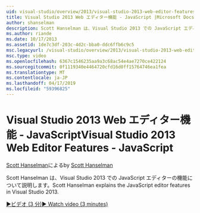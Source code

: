 ```yaml
---
uid: visual-studio/overview/2013/visual-studio-2013-web-editor-features-javascript
title: Visual Studio 2013 Web エディター機能 - JavaScript |Microsoft Docs
author: shanselman
description: Scott Hanselman は、Visual Studio 2013 での JavaScript エディターの機能について説明します。
ms.author: riande
ms.date: 10/17/2013
ms.assetid: 1de7c3df-203c-4d2c-bba0-ddc6ffb6c9c5
msc.legacyurl: /visual-studio/overview/2013/visual-studio-2013-web-editor-features-javascript
msc.type: video
ms.openlocfilehash: 6367c1546235aa9a3c68ac54e4ae7270ce422124
ms.sourcegitcommit: 0f1119340e4464720cfd16d0ff15764746ea1fea
ms.translationtype: MT
ms.contentlocale: ja-JP
ms.lasthandoff: 04/17/2019
ms.locfileid: "59396825"
---
```

# <a name="visual-studio-2013-web-editor-features---javascript"></a><span data-ttu-id="22fcc-103">Visual Studio 2013 Web エディター機能 - JavaScript</span><span class="sxs-lookup"><span data-stu-id="22fcc-103">Visual Studio 2013 Web Editor Features - JavaScript</span></span>

<span data-ttu-id="22fcc-104">[Scott Hanselman](https://github.com/shanselman)による</span><span class="sxs-lookup"><span data-stu-id="22fcc-104">by [Scott Hanselman](https://github.com/shanselman)</span></span>

<span data-ttu-id="22fcc-105">Scott Hanselman は、Visual Studio 2013 での JavaScript エディターの機能について説明します。</span><span class="sxs-lookup"><span data-stu-id="22fcc-105">Scott Hanselman explains the JavaScript editor features in Visual Studio 2013.</span></span>

[<span data-ttu-id="22fcc-106">&#9654;ビデオ (3 分)</span><span class="sxs-lookup"><span data-stu-id="22fcc-106">&#9654; Watch video (3 minutes)</span></span>](https://channel9.msdn.com/Blogs/ASP-NET-Site-Videos/visual-studio-2013-web-editor-features-javascript)
